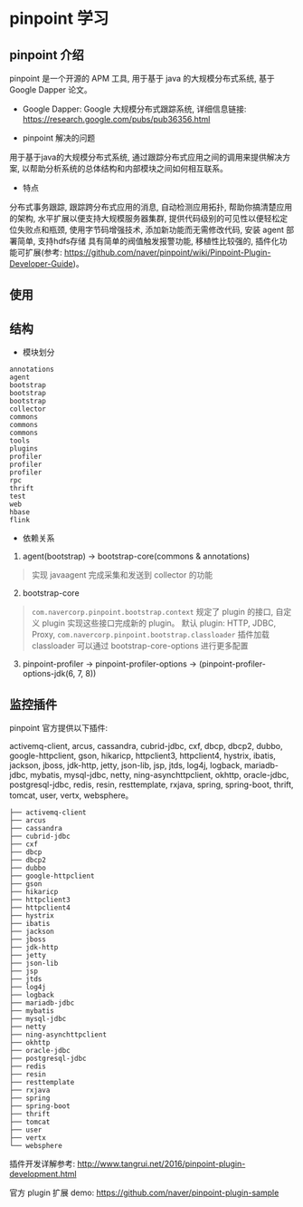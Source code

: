 # pinpoint 学习

## pinpoint 介绍

pinpoint 是一个开源的 APM 工具, 用于基于 java 的大规模分布式系统, 基于 Google Dapper 论文。

- Google Dapper: Google 大规模分布式跟踪系统, 详细信息链接: https://research.google.com/pubs/pub36356.html

- pinpoint 解决的问题

用于基于java的大规模分布式系统, 通过跟踪分布式应用之间的调用来提供解决方案, 以帮助分析系统的总体结构和内部模块之间如何相互联系。

- 特点

分布式事务跟踪, 跟踪跨分布式应用的消息, 自动检测应用拓扑, 帮助你搞清楚应用的架构, 水平扩展以便支持大规模服务器集群, 提供代码级别的可见性以便轻松定位失败点和瓶颈, 使用字节码增强技术, 添加新功能而无需修改代码, 安装 agent 部署简单, 支持hdfs存储 具有简单的阀值触发报警功能, 移植性比较强的, 插件化功能可扩展(参考: https://github.com/naver/pinpoint/wiki/Pinpoint-Plugin-Developer-Guide)。

## 使用


## 结构

- 模块划分

```
annotations
agent
bootstrap
bootstrap
bootstrap
collector
commons
commons
commons
tools
plugins
profiler
profiler
profiler
rpc
thrift
test
web
hbase
flink
```
- 依赖关系

1. agent(bootstrap) -> bootstrap-core(commons & annotations)
  >实现 javaagent 完成采集和发送到 collector 的功能

2. bootstrap-core
  > `com.navercorp.pinpoint.bootstrap.context` 规定了 plugin 的接口, 自定义 plugin 实现这些接口完成新的 plugin。
  > 默认 plugin: HTTP, JDBC, Proxy,
  > `com.navercorp.pinpoint.bootstrap.classloader` 插件加载
  > classloader 可以通过 bootstrap-core-options 进行更多配置

3. pinpoint-profiler -> pinpoint-profiler-options -> (pinpoint-profiler-options-jdk(6, 7, 8))

## 监控插件

pinpoint 官方提供以下插件:

activemq-client, arcus, cassandra, cubrid-jdbc, cxf, dbcp, dbcp2, dubbo, google-httpclient, gson, hikaricp, httpclient3, httpclient4, hystrix, ibatis, jackson, jboss, jdk-http, jetty, json-lib, jsp, jtds, log4j, logback, mariadb-jdbc, mybatis, mysql-jdbc, netty, ning-asynchttpclient, okhttp, oracle-jdbc, postgresql-jdbc, redis, resin, resttemplate, rxjava, spring, spring-boot, thrift, tomcat, user, vertx, websphere。

```
├── activemq-client
├── arcus
├── cassandra
├── cubrid-jdbc
├── cxf
├── dbcp
├── dbcp2
├── dubbo
├── google-httpclient
├── gson
├── hikaricp
├── httpclient3
├── httpclient4
├── hystrix
├── ibatis
├── jackson
├── jboss
├── jdk-http
├── jetty
├── json-lib
├── jsp
├── jtds
├── log4j
├── logback
├── mariadb-jdbc
├── mybatis
├── mysql-jdbc
├── netty
├── ning-asynchttpclient
├── okhttp
├── oracle-jdbc
├── postgresql-jdbc
├── redis
├── resin
├── resttemplate
├── rxjava
├── spring
├── spring-boot
├── thrift
├── tomcat
├── user
├── vertx
└── websphere
```

插件开发详解参考: http://www.tangrui.net/2016/pinpoint-plugin-development.html

官方 plugin 扩展 demo: https://github.com/naver/pinpoint-plugin-sample
